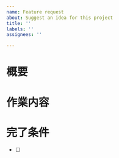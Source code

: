 ```yaml
---
name: Feature request
about: Suggest an idea for this project
title: ''
labels: ''
assignees: ''

---
```


# 概要

# 作業内容

# 完了条件
- [ ]
